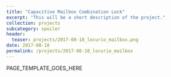 ```yaml
---
title: "Capacitive Mailbox Combination Lock"
excerpt: "This will be a short description of the project."
collection: projects
subcategory: spoiler
header: 
  teaser: projects/2017-08-18_locurio_mailbox.png
date: 2017-08-18
permalink: /projects/2017-08-18_locurio_mailbox
---
```


PAGE_TEMPLATE_GOES_HERE
